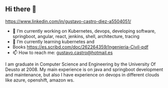 ## Hi there 👋




https://www.linkedin.com/in/gustavo-castro-diez-a5504051/

- 🔭 I’m currently working on Kubernetes, devops, developing software, springboot, angular, react, jenkins, shell, architecture, tracing
- 🌱 I’m currently learning kubernetes and
- Books https://es.scribd.com/doc/262264359/Ingenieria-Civil-pdf
- 📫 How to reach me: gustavo.castro@hotmail.es




I am graduate in Computer Science and Engineering by the University Of Deusto at 2008. 
My main experience is on java and springboot development and maintenance, but also I have experience on devops in different clouds like azure, openshift, amazon ws.
